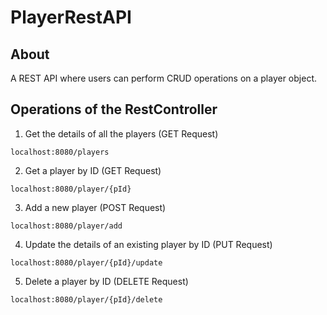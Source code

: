 # PlayerRestAPI
## About
A REST API where users can perform CRUD operations on a player object.

## Operations of the RestController
1. Get the details of all the players (GET Request)
```
localhost:8080/players
```

2. Get a player by ID (GET Request)
```
localhost:8080/player/{pId}
```

3. Add a new player (POST Request)
```
localhost:8080/player/add
```

4. Update the details of an existing player by ID (PUT Request)
```
localhost:8080/player/{pId}/update
```

5. Delete a player by ID (DELETE Request)
```
localhost:8080/player/{pId}/delete
```
